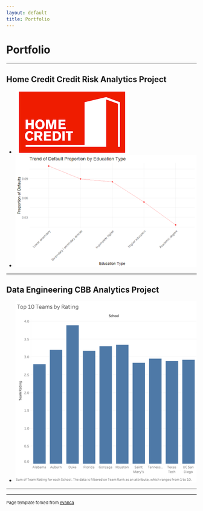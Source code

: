 ```yaml
---
layout: default
title: Portfolio
---
```


# Portfolio

---

## Home Credit Credit Risk Analytics Project

- [![Project 1](homecredit.png)](https://github.com/finlayfdunn/finlay-dunn.github.io/blob/main/EDA_Finlay.Rmd)
- [![Project 2](home_credit_picture.png)](https://github.com/finlayfdunn/finlay-dunn.github.io/blob/main/Modeling_Resubmit.Rmd)

---

## Data Engineering CBB Analytics Project

- [![Engineering Project](cbbtop10.png)](https://github.com/finlayfdunn/finlay-dunn.github.io/blob/main/DataEngineering_Project.ipynb)

---






---
<p style="font-size:11px">Page template forked from <a href="https://github.com/evanca/quick-portfolio">evanca</a></p>
<!-- Remove above link if you don't want to attibute -->
